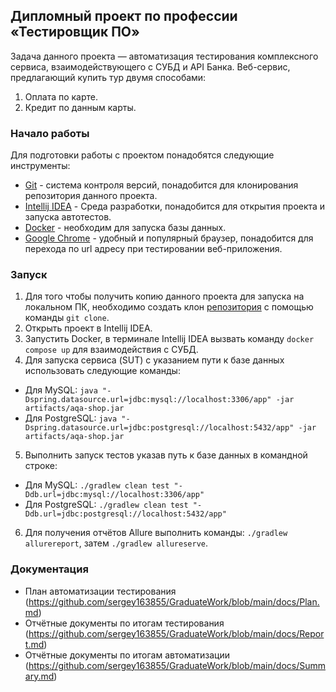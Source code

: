 ## Дипломный проект по профессии «Тестировщик ПО»

Задача данного проекта — автоматизация тестирования комплексного сервиса, взаимодействующего с СУБД и API Банка.
Веб-сервис, предлагающий купить тур двумя способами:

1. Оплата по карте.
2. Кредит по данным карты.


### Начало работы

Для подготовки работы с проектом понадобятся следующие инструменты:
* [Git](https://git-scm.com/downloads) - система контроля версий, понадобится для клонирования репозитория данного проекта.
* [Intellij IDEA](https://www.jetbrains.com/ru-ru/idea/) - Среда разработки, понадобится для открытия проекта и запуска автотестов.
* [Docker](https://www.docker.com/) - необходим для запуска базы данных.
* [Google Chrome](https://www.google.com/intl/ru_ru/chrome/) - удобный и популярный браузер, понадобится для перехода по url адресу при тестировании веб-приложения.

### Запуск

1. Для того чтобы получить копию данного проекта для запуска на локальном ПК, необходимо создать клон [репозитория]([https://github.com/sergey163855/GraduateWork]) с помощью команды `git clone`.
2. Открыть проект в Intellij IDEA.
3. Запустить Docker, в терминале Intellij IDEA вызвать команду `docker compose up` для взаимодействия с СУБД.
4. Для запуска сервиса (SUT) с указанием пути к базе данных использовать следующие команды:
* Для MySQL: `java "-Dspring.datasource.url=jdbc:mysql://localhost:3306/app" -jar artifacts/aqa-shop.jar`
* Для PostgreSQL: `java "-Dspring.datasource.url=jdbc:postgresql://localhost:5432/app" -jar artifacts/aqa-shop.jar`
5. Выполнить запуск тестов указав путь к базе данных в командной строке:
* Для MySQL: `./gradlew clean test "-Ddb.url=jdbc:mysql://localhost:3306/app"`
* Для PostgreSQL: `./gradlew clean test "-Ddb.url=jdbc:postgresql://localhost:5432/app"`
6. Для получения отчётов Allure выполнить команды: `./gradlew allurereport`, затем `./gradlew allureserve`.
### Документация

* План автоматизации тестирования (https://github.com/sergey163855/GraduateWork/blob/main/docs/Plan.md)
* Отчётные документы по итогам тестирования (https://github.com/sergey163855/GraduateWork/blob/main/docs/Report.md)
* Отчётные документы по итогам автоматизации (https://github.com/sergey163855/GraduateWork/blob/main/docs/Summary.md)
